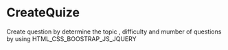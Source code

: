 # CreateQuize
Create question by determine the topic , difficulty and mumber of questions by using HTML_CSS_BOOSTRAP_JS_JQUERY
